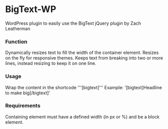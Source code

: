 BigText-WP
==========

WordPress plugin to easily use the BigText jQuery plugin by Zach Leatherman


### Function
Dynamically resizes text to fill the width of the container element. Resizes on the fly for responsive themes. Keeps text from breaking into two or more lines, instead resizing to keep it on one line.


### Usage
Wrap the content in the shortcode '''[bigtext]'''
Example: '[bigtext]Headline to make big[/bigtext]'

### Requirements
Containing element must have a defined width (in px or %) and be a block element.
